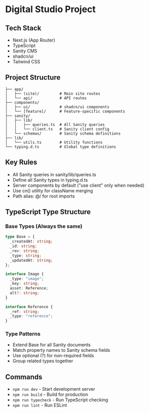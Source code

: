 # Digital Studio Project

## Tech Stack
- Next.js (App Router)
- TypeScript
- Sanity CMS
- shadcn/ui
- Tailwind CSS

## Project Structure
```
├── app/
│   ├── (site)/         # Main site routes
│   └── api/            # API routes
├── components/
│   ├── ui/             # shadcn/ui components
│   └── [feature]/      # Feature-specific components
├── sanity/
│   ├── lib/
│   │   ├── queries.ts  # All Sanity queries
│   │   └── client.ts   # Sanity client config
│   └── schemas/        # Sanity schema definitions
├── lib/
│   └── utils.ts        # Utility functions
└── typing.d.ts         # Global type definitions
```

## Key Rules
- All Sanity queries in sanity/lib/queries.ts
- Define all Sanity types in typing.d.ts
- Server components by default ("use client" only when needed)
- Use cn() utility for className merging
- Path alias: @/ for root imports

## TypeScript Type Structure

### Base Types (Always the same)
```ts
type Base = {
  _createdAt: string;
  _id: string;
  _rev: string;
  _type: string;
  _updatedAt: string;
};

interface Image {
  _type: "image";
  _key: string;
  asset: Reference;
  alt?: string;
}

interface Reference {
  _ref: string;
  _type: "reference";
}
```

### Type Patterns
- Extend Base for all Sanity documents
- Match property names to Sanity schema fields
- Use optional (?) for non-required fields
- Group related types together

## Commands
- `npm run dev` - Start development server
- `npm run build` - Build for production
- `npm run typecheck` - Run TypeScript checking
- `npm run lint` - Run ESLint